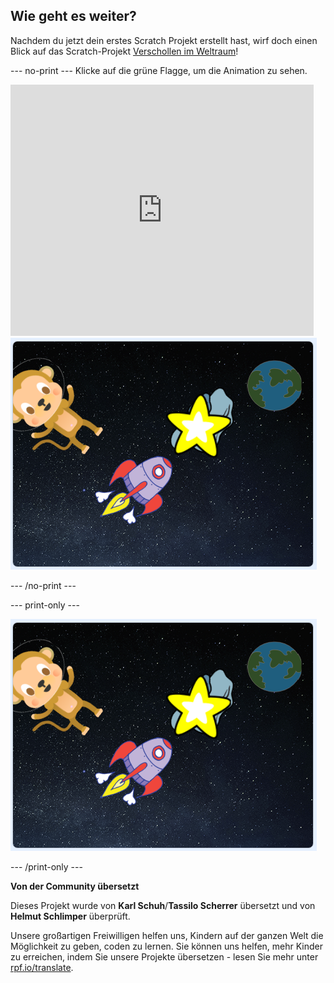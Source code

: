## Wie geht es weiter?

Nachdem du jetzt dein erstes Scratch Projekt erstellt hast, wirf doch einen Blick auf das Scratch-Projekt [Verschollen im Weltraum](https://projects.raspberrypi.org/de-DE/projects/lost-in-space?utm_source=pathway&utm_medium=whatnext&utm_campaign=projects)!

--- no-print --- Klicke auf die grüne Flagge, um die Animation zu sehen.

<div class="scratch-preview">
  <iframe allowtransparency="true" width="485" height="402" src="https://scratch.mit.edu/projects/embed/276873231/?autostart=false" frameborder="0" scrolling="no"></iframe>
  <img src="images/space-final.png">
</div>

--- /no-print ---

--- print-only ---

![Fertiges Projekt](images/space-final.png)

--- /print-only ---


**Von der Community übersetzt**

Dieses Projekt wurde von **Karl Schuh**/**Tassilo Scherrer** übersetzt und von **Helmut Schlimper** überprüft.

Unsere großartigen Freiwilligen helfen uns, Kindern auf der ganzen Welt die Möglichkeit zu geben, coden zu lernen. Sie können uns helfen, mehr Kinder zu erreichen, indem Sie unsere Projekte übersetzen - lesen Sie mehr unter [rpf.io/translate](https://rpf.io/translate).